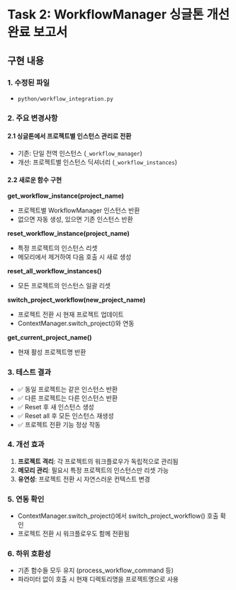 # Task 2: WorkflowManager 싱글톤 개선 완료 보고서

## 구현 내용

### 1. 수정된 파일
- `python/workflow_integration.py`

### 2. 주요 변경사항

#### 2.1 싱글톤에서 프로젝트별 인스턴스 관리로 전환
- 기존: 단일 전역 인스턴스 (`_workflow_manager`)
- 개선: 프로젝트별 인스턴스 딕셔너리 (`_workflow_instances`)

#### 2.2 새로운 함수 구현

**get_workflow_instance(project_name)**
- 프로젝트별 WorkflowManager 인스턴스 반환
- 없으면 자동 생성, 있으면 기존 인스턴스 반환

**reset_workflow_instance(project_name)**
- 특정 프로젝트의 인스턴스 리셋
- 메모리에서 제거하여 다음 호출 시 새로 생성

**reset_all_workflow_instances()**
- 모든 프로젝트의 인스턴스 일괄 리셋

**switch_project_workflow(new_project_name)**
- 프로젝트 전환 시 현재 프로젝트 업데이트
- ContextManager.switch_project()와 연동

**get_current_project_name()**
- 현재 활성 프로젝트명 반환

### 3. 테스트 결과
- ✅ 동일 프로젝트는 같은 인스턴스 반환
- ✅ 다른 프로젝트는 다른 인스턴스 반환
- ✅ Reset 후 새 인스턴스 생성
- ✅ Reset all 후 모든 인스턴스 재생성
- ✅ 프로젝트 전환 기능 정상 작동

### 4. 개선 효과
1. **프로젝트 격리**: 각 프로젝트의 워크플로우가 독립적으로 관리됨
2. **메모리 관리**: 필요시 특정 프로젝트의 인스턴스만 리셋 가능
3. **유연성**: 프로젝트 전환 시 자연스러운 컨텍스트 변경

### 5. 연동 확인
- ContextManager.switch_project()에서 switch_project_workflow() 호출 확인
- 프로젝트 전환 시 워크플로우도 함께 전환됨

### 6. 하위 호환성
- 기존 함수들 모두 유지 (process_workflow_command 등)
- 파라미터 없이 호출 시 현재 디렉토리명을 프로젝트명으로 사용
